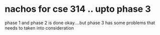 # nachos for cse 314 .. upto phase 3
phase 1 and phase 2 is done okay....but
phase 3 has some problems that needs to taken into consideration 
